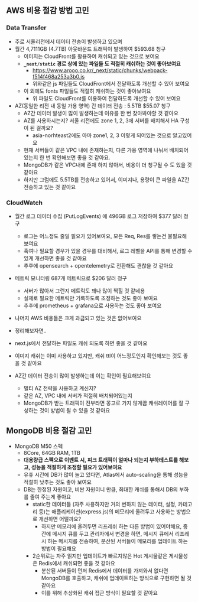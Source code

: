 ## AWS 비용 절감 방법 고민

### Data Transfer

- 주로 서울리전에서 데이터 전송이 발생하고 있으며
- 월간 4,7111GB (4.7TB) 아웃바운드 트래픽이 발생하여 $593.68 청구
	- 이미지는 CloudFront를 활용하여 캐쉬되고 있는 것으로 보여요
	- **`_next/static` 경로 상에 있는 파일들 도 적절히 캐쉬하는 것이 좋아보여요**
		- https://www.arooo.co.kr/_next/static/chunks/webpack-f514f468a253a3b0.js
		- 위와같은 js 파일들도 CloudFront에서 전달하도록 개선할 수 있어 보여요
	- 이 외에도 fonts 파일들도 적절히 캐쉬하는 것이 좋아보여요
		- 위 파일도 CloudFront를 이용하여 전달하도록 개선할 수 있어 보여요
- AZ(동일한 리전 내 동일 가용 영역) 간 데이터 전송 : 5.5TB $55.07 청구
	- AZ간 데이터 발생이 많이 발생하는데 이유를 한 번 찾아봐야할 것 같아요
	- AZ를 사용하시는지? 서울 리전에도 zone 1, 2, 3에 서버를 배치해서 HA 구성이 된 걸까요?
		- asia-norhteast2에도 아마 zone1, 2, 3 이렇게 되어있는 것으로 알고있어요
	- 현재 서버들이 같은 VPC 내에 존재하는지, 다른 가용 영역에 나눠서 배치되어있는지 한 번 확인해보면 좋을 것 같아요.
	- MongoDB가 같은 VPC내에 존재 하지 않아서, 비용이 더 청구될 수 도 있을 것 같아요
	- 하지만 그럼에도 5.5TB를 전송하고 있어서, 이미지나, 용량이 큰 파일을 AZ간 전송하고 있는 것 같아요


### CloudWatch

- 월간 로그 데이터 수집 (PutLogEvents) 에 496GB 로그 저장하여 $377 달러 청구
	- 로그는 어느정도 줄일 필요가 있어보여요, 모든 Req, Res를 쌓는건 불필요해 보여요
	- 혹여나 필요할 경우가 있을 경우를 대비해서, 로그 레벨을 API를 통해 변경할 수 있게 개선하면 좋을 것 같아요
	- 추후에 opensearch + opentelemetry로 전환해도 괜찮을 것 같아요
- 메트릭 모니터링 687개 메트릭으로 $206 달러 청구
	- 서버가 많아서 그런지 메트릭도 꽤나 많이 찍힐 것 같네용
	- 실제로 필요한 메트릭만 기록하도록 조정하는 것도 좋아 보여요
	- 추후에 prometheus + grafana으로 사용하는 것도 좋아 보여요


- 나머지 AWS 비용들은 크게 과금되고 있는 것은 없어보여요
- 정리해보자면..
- next.js에서 전달하는 파일도 캐쉬 되도록 하면 좋을 것 같아요
- 이미지 캐쉬는 이미 사용하고 있지만, 캐쉬 ttl이 어느정도인지 확인해보는 것도 좋을 것 같아요
- AZ간 데이터 전송이 많이 발생하는데 이는 확인이 필요해보여요
	- 멀티 AZ 전략을 사용하고 계신지?
	- 같은 AZ, VPC 내에 서버가 적절히 배치되어있는지
	- MongoDB가 받는 트래픽이 전부라면 몽고로 가지 않게끔 캐쉬레이어를 잘 구성하는 것이 방법이 될 수 있을 것 같아요


## MongoDB 비용 절감 고민

- MongoDB M50 스펙
	- 8Core, 64GB RAM, 1TB
	- **대용량급 스펙으로 이벤트 시, 피크 트래픽이 얼마나 되는지 부하테스트를 해보고, 성능을 적절하게 조정할 필요가 있어보여요**
	- 유휴 시간에 DB가 많이 놀고 있다면, Atlas에서 auto-scaling을 통해 성능을 적절히 낮추는 것도 좋아 보여요
	- DB는 한정된 자원이고, 비싼 자원이니 만큼, 최대한 캐쉬를 통해서 DB의 부하를 줄여 주는게 좋아요
		- static한 데이터들 (자주 사용하지만 거의 변하지 않는 데이터, 설정, 카테고리 등)는 애플리케이션(express.js)의 메모리에 올려두고 사용하는 방법으로 개선하면 어떨까요?
			- 하지만 메모리에 올려두면 리프레쉬 하는 다른 방법이 있어야해요, 중간에 메시지 큐를 두고 관리자에서 변경을 하면, 메시지 큐에서 리프레시 하는 메시지를 전송하여, 분산된 서버들이 메모리를 업데이트 하는 방법이 필요해요
		- 2순위로는 자주 읽지만 업데이트가 빠르지않은 Hot 게시물같은 게시물성은 Redis에서 캐쉬되면 좋을 것 같아요
			- 분산된 서버들이 먼저 Redis에서 데이터를 가져와서 없다면 MongoDB를 호출하고, 캐쉬에 업데이트하는 방식으로 구현하면 될 것 같아요
			- 이를 위해 추상화된 캐쉬 접근 방식이 필요할 것 같아요